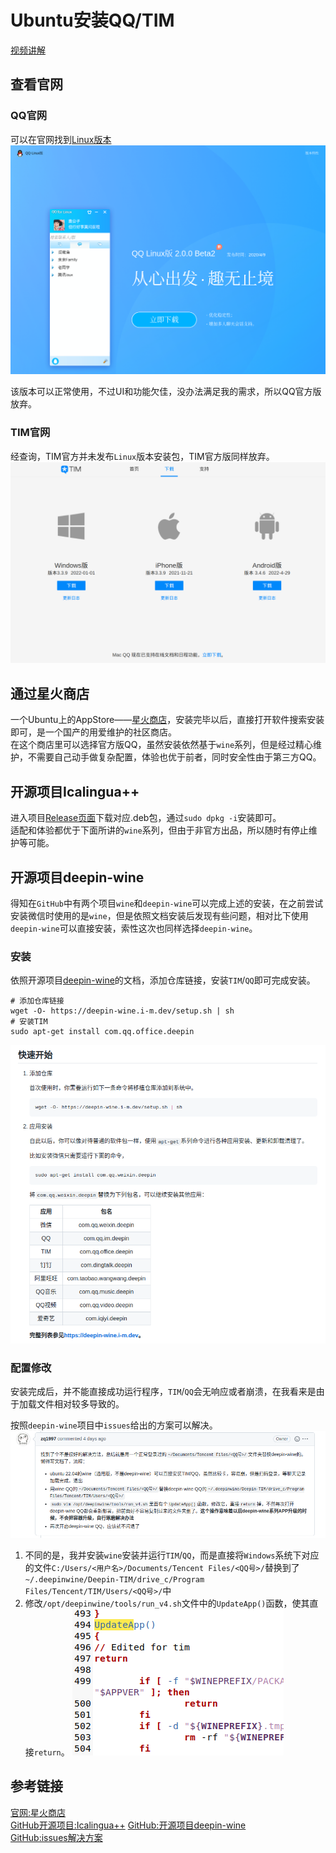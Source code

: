 # Ubuntu安装QQ/TIM

[视频讲解](https://www.bilibili.com/video/BV1GL4y1K7Ye)
## 查看官网
### QQ官网
可以在官网找到[Linux版本](https://im.qq.com/linuxqq/index.html)
![QQ for linux](../images/05-qq-official-download.png)

该版本可以正常使用，不过UI和功能欠佳，没办法满足我的需求，所以QQ官方版放弃。

### TIM官网
经查询，TIM官方并未发布`Linux`版本安装包，TIM官方版同样放弃。
![TIM for linux](../images/05-tim-official-download.png)

## 通过星火商店
一个Ubuntu上的AppStore——[星火商店](https://www.spark-app.store/)，安装完毕以后，直接打开软件搜索安装即可，是一个国产的用爱维护的社区商店。  
在这个商店里可以选择官方版QQ，虽然安装依然基于`wine`系列，但是经过精心维护，不需要自己动手做复杂配置，体验也优于前者，同时安全性由于第三方QQ。

## 开源项目Icalingua++
进入项目[Release页面](https://github.com/Icalingua-plus-plus/Icalingua-plus-plus/releases)下载对应.deb包，通过`sudo dpkg -i`安装即可。  
适配和体验都优于下面所讲的`wine`系列，但由于非官方出品，所以随时有停止维护等可能。

## 开源项目deepin-wine
得知在`GitHub`中有两个项目`wine`和`deepin-wine`可以完成上述的安装，在之前尝试安装微信时使用的是`wine`，但是依照文档安装后发现有些问题，相对比下使用`deepin-wine`可以直接安装，索性这次也同样选择`deepin-wine`。

### 安装
依照开源项目[deepin-wine](https://github.com/zq1997/deepin-wine)的文档，添加仓库链接，安装`TIM`/`QQ`即可完成安装。
```shell
# 添加仓库链接
wget -O- https://deepin-wine.i-m.dev/setup.sh | sh
# 安装TIM
sudo apt-get install com.qq.office.deepin
```
![deepin-wine文档](../images/05-github-deepin-wine-document.png)

### 配置修改
安装完成后，并不能直接成功运行程序，`TIM`/`QQ`会无响应或者崩溃，在我看来是由于加载文件相对较多导致的。

按照`deepin-wine`项目中`issues`给出的方案可以解决。
![deepin-wine issues解决方案](../images/05-github-issues-answer.png)

1. 不同的是，我并安装`wine`安装并运行`TIM`/`QQ`，而是直接将`Windows`系统下对应的文件`C:/Users/<用户名>/Documents/Tencent Files/<QQ号>/`替换到了`~/.deepinwine/Deepin-TIM/drive_c/Program Files/Tencent/TIM/Users/<QQ号>/`中
2. 修改`/opt/deepinwine/tools/run_v4.sh`文件中的`UpdateApp()`函数，使其直接`return`。
![修改脚本函数](../images/05-edit-shell-function.png)

## 参考链接
[官网:星火商店](https://www.spark-app.store/)  
[GitHub开源项目:Icalingua++](https://github.com/Icalingua-plus-plus/Icalingua-plus-plus)
[GitHub:开源项目deepin-wine](https://github.com/zq1997/deepin-wine)  
[GitHub:issues解决方案](https://github.com/zq1997/deepin-wine/issues/269)
